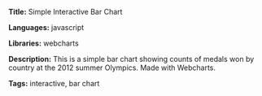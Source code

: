 **Title:** Simple Interactive Bar Chart 

**Languages:** javascript

**Libraries:** webcharts

**Description:** This is a simple bar chart showing counts of medals won by country at the 2012 summer Olympics. Made with Webcharts.

**Tags:** interactive, bar chart 

[comment]: <> (---END OF HEADER---)